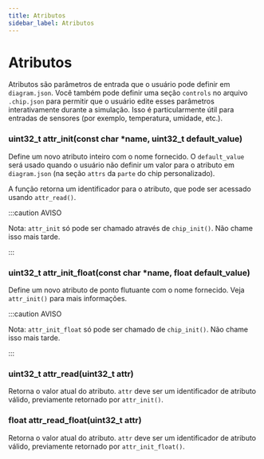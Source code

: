 ```yaml
---
title: Atributos
sidebar_label: Atributos
---
```


# Atributos

Atributos são parâmetros de entrada que o usuário pode definir em `diagram.json`. Você também pode definir uma seção `controls` no arquivo `.chip.json` para permitir que o usuário edite esses parâmetros interativamente durante a simulação. Isso é particularmente útil para entradas de sensores (por exemplo, temperatura, umidade, etc.).

### uint32_t attr_init(const char \*name, uint32_t default_value)

Define um novo atributo inteiro com o nome fornecido. O `default_value` será usado quando o usuário não definir um valor para o atributo em `diagram.json` (na seção `attrs` da `parte` do chip personalizado).

A função retorna um identificador para o atributo, que pode ser acessado usando `attr_read()`.

:::caution AVISO

Nota: `attr_init` só pode ser chamado através de `chip_init()`. Não chame isso mais tarde.

:::

### uint32_t attr_init_float(const char \*name, float default_value)

Define um novo atributo de ponto flutuante com o nome fornecido. Veja `attr_init()` para mais informações.

:::caution AVISO

Nota: `attr_init_float` só pode ser chamado de `chip_init()`. Não chame isso mais tarde.

:::

### uint32_t attr_read(uint32_t attr)

Retorna o valor atual do atributo. `attr` deve ser um identificador de atributo válido, previamente retornado por `attr_init()`.

### float attr_read_float(uint32_t attr)

Retorna o valor atual do atributo. `attr` deve ser um identificador de atributo válido, previamente retornado por `attr_init_float()`.
